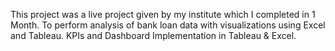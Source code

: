 This project was a live project given by my institute which I completed in 1 Month.
To perform analysis of bank loan data with visualizations using Excel and Tableau.
KPIs and Dashboard Implementation in Tableau & Excel.
